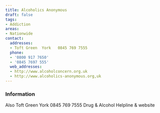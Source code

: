```yaml
---
title: Alcoholics Anonymous
draft: false
tags:
- Addiction
areas:
- Nationwide
contact:
  addresses:
  - Toft Green  York   0845 769 7555
  phone:
  - '0800 917 7650'
  - '0845 7697 555'
  web_addresses:
  - http://www.alcoholconcern.org.uk
  - http://www.alcoholics-anonymous.org,uk
---
```


### Information
Also  Toft Green  York   0845 769 7555
Drug & Alcohol Helpline & website

